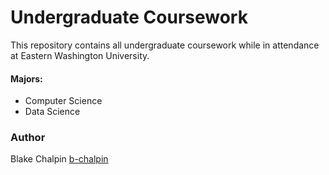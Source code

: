 # Undergraduate Coursework
This repository contains all undergraduate coursework while in attendance at Eastern Washington University.

#### Majors:
- Computer Science
- Data Science

### Author
Blake Chalpin [b-chalpin](https://github.com/b-chalpin)
